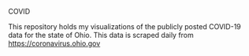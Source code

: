 COVID

This repository holds my visualizations of the publicly posted COVID-19 data for the state of Ohio. This data is scraped daily from https://coronavirus.ohio.gov